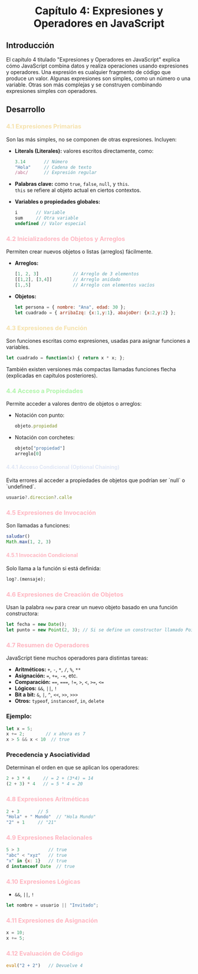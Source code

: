 <center><h1> Capítulo 4: Expresiones y Operadores en JavaScript</h1></center>

## Introducción
El capítulo 4 titulado "Expresiones y Operadores en JavaScript" explica cómo JavaScript combina datos y realiza operaciones usando expresiones y operadores. Una expresión es cualquier fragmento de código que produce un valor. Algunas expresiones son simples, como un número o una variable. Otras son más complejas y se construyen combinando expresiones simples con operadores.

## Desarrollo

<h3 style="color:#f5e1ab">4.1 Expresiones Primarias</h3>
Son las más simples, no se componen de otras expresiones. Incluyen:

- **Literals (Literales):** valores escritos directamente, como:
  ```js
  3.14       // Número
  "Hola"     // Cadena de texto
  /abc/      // Expresión regular
  ```
- **Palabras clave:** como `true`, `false`, `null`, y `this`.  
  `this` se refiere al objeto actual en ciertos contextos.

- **Variables o propiedades globales:**
  ```js
  i       // Variable
  sum     // Otra variable
  undefined // Valor especial
  ```

<h3 style="color:lightpink">4.2 Inicializadores de Objetos y Arreglos</h3>
Permiten crear nuevos objetos o listas (arreglos) fácilmente.

- **Arreglos:**
  ```js
  [1, 2, 3]             // Arreglo de 3 elementos
  [[1,2], [3,4]]        // Arreglo anidado
  [1,,5]                // Arreglo con elementos vacíos
  ```

- **Objetos:**
  ```js
  let persona = { nombre: "Ana", edad: 30 };
  let cuadrado = { arribaIzq: {x:1,y:1}, abajoDer: {x:2,y:2} };
  ```
  
<h3 style="color:#f5e1ab">4.3 Expresiones de Función</h3>
Son funciones escritas como expresiones, usadas para asignar funciones a variables.

```js
let cuadrado = function(x) { return x * x; };
```

También existen versiones más compactas llamadas funciones flecha (explicadas en capítulos posteriores).

<h3 style="color:#b0f5ab">4.4 Acceso a Propiedades</h3>
Permite acceder a valores dentro de objetos o arreglos:

- Notación con punto:
  ```js
  objeto.propiedad
  ```
- Notación con corchetes:
  ```js
  objeto["propiedad"]
  arreglo[0]
  ```

<h4 style="color:#dfe6f5">4.4.1 Acceso Condicional (Optional Chaining)</h4>
Evita errores al acceder a propiedades de objetos que podrían ser `null` o `undefined`.

```js
usuario?.direccion?.calle
```

<h3 style="color:lightpink">4.5 Expresiones de Invocación</h3>
Son llamadas a funciones:

```js
saludar()
Math.max(1, 2, 3)
```

<h4 style="color:lightpink">4.5.1 Invocación Condicional</h4>
Solo llama a la función si está definida:

```js
log?.(mensaje);
```

<h3 style="color:lightpink">4.6 Expresiones de Creación de Objetos</h3>

Usan la palabra `new` para crear un nuevo objeto basado en una función constructora:

```js
let fecha = new Date();
let punto = new Point(2, 3); // Si se define un constructor llamado Point
```

<h3 style="color:lightpink">4.7 Resumen de Operadores</h3>
JavaScript tiene muchos operadores para distintas tareas:

- **Aritméticos:** `+`, `-`, `*`, `/`, `%`, `**`  
- **Asignación:** `=`, `+=`, `-=`, etc.  
- **Comparación:** `==`, `===`, `!=`, `>`, `<`, `>=`, `<=`  
- **Lógicos:** `&&`, `||`, `!`  
- **Bit a bit:** `&`, `|`, `^`, `<<`, `>>`, `>>>`  
- **Otros:** `typeof`, `instanceof`, `in`, `delete`

### Ejemplo:
```js
let x = 5;
x += 2;        // x ahora es 7
x > 5 && x < 10  // true
```

### Precedencia y Asociatividad

Determinan el orden en que se aplican los operadores:

```js
2 + 3 * 4     // = 2 + (3*4) = 14
(2 + 3) * 4   // = 5 * 4 = 20
```

<h3 style="color:lightpink">4.8 Expresiones Aritméticas</h3>

```js
2 + 3       // 5
"Hola" + " Mundo"  // "Hola Mundo"
"2" + 1     // "21"
```

<h3 style="color:lightpink">4.9 Expresiones Relacionales</h3>

```js
5 > 3           // true
"abc" < "xyz"   // true
"x" in {x: 1}   // true
d instanceof Date  // true
```

<h3 style="color:lightpink">4.10 Expresiones Lógicas</h3>

- `&&`, `||`, `!`

```js
let nombre = usuario || "Invitado";
```

<h3 style="color:lightpink">4.11 Expresiones de Asignación</h3>

```js
x = 10;
x += 5;
```

<h3 style="color:lightpink">4.12 Evaluación de Código</h3>

```js
eval("2 + 2")   // Devuelve 4
```
